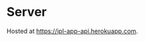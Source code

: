 # Server

Hosted at https://ipl-app-api.herokuapp.com.

<!-- Reference: https://github.com/adityarc19/IPL-player-value-prediction -->
